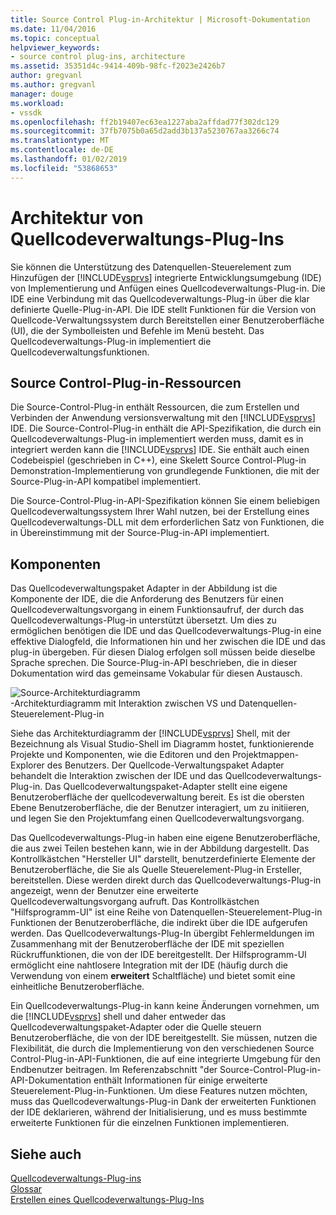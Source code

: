 ```yaml
---
title: Source Control Plug-in-Architektur | Microsoft-Dokumentation
ms.date: 11/04/2016
ms.topic: conceptual
helpviewer_keywords:
- source control plug-ins, architecture
ms.assetid: 35351d4c-9414-409b-98fc-f2023e2426b7
author: gregvanl
ms.author: gregvanl
manager: douge
ms.workload:
- vssdk
ms.openlocfilehash: ff2b19407ec63ea1227aba2affdad77f302dc129
ms.sourcegitcommit: 37fb7075b0a65d2add3b137a5230767aa3266c74
ms.translationtype: MT
ms.contentlocale: de-DE
ms.lasthandoff: 01/02/2019
ms.locfileid: "53868653"
---
```

# <a name="source-control-plug-in-architecture"></a>Architektur von Quellcodeverwaltungs-Plug-Ins
Sie können die Unterstützung des Datenquellen-Steuerelement zum Hinzufügen der [!INCLUDE[vsprvs](../../code-quality/includes/vsprvs_md.md)] integrierte Entwicklungsumgebung (IDE) von Implementierung und Anfügen eines Quellcodeverwaltungs-Plug-in. Die IDE eine Verbindung mit das Quellcodeverwaltungs-Plug-in über die klar definierte Quelle-Plug-in-API. Die IDE stellt Funktionen für die Version von Quellcode-Verwaltungssystem durch Bereitstellen einer Benutzeroberfläche (UI), die der Symbolleisten und Befehle im Menü besteht. Das Quellcodeverwaltungs-Plug-in implementiert die Quellcodeverwaltungsfunktionen.  
  
## <a name="source-control-plug-in-resources"></a>Source Control-Plug-in-Ressourcen  
 Die Source-Control-Plug-in enthält Ressourcen, die zum Erstellen und Verbinden der Anwendung versionsverwaltung mit den [!INCLUDE[vsprvs](../../code-quality/includes/vsprvs_md.md)] IDE. Die Source-Control-Plug-in enthält die API-Spezifikation, die durch ein Quellcodeverwaltungs-Plug-in implementiert werden muss, damit es in integriert werden kann die [!INCLUDE[vsprvs](../../code-quality/includes/vsprvs_md.md)] IDE. Sie enthält auch einen Codebeispiel (geschrieben in C++), eine Skelett Source Control-Plug-in Demonstration-Implementierung von grundlegende Funktionen, die mit der Source-Plug-in-API kompatibel implementiert.  
  
 Die Source-Control-Plug-in-API-Spezifikation können Sie einem beliebigen Quellcodeverwaltungssystem Ihrer Wahl nutzen, bei der Erstellung eines Quellcodeverwaltungs-DLL mit dem erforderlichen Satz von Funktionen, die in Übereinstimmung mit der Source-Plug-in-API implementiert.  
  
## <a name="components"></a>Komponenten  
 Das Quellcodeverwaltungspaket Adapter in der Abbildung ist die Komponente der IDE, die die Anforderung des Benutzers für einen Quellcodeverwaltungsvorgang in einem Funktionsaufruf, der durch das Quellcodeverwaltungs-Plug-in unterstützt übersetzt. Um dies zu ermöglichen benötigen die IDE und das Quellcodeverwaltungs-Plug-in eine effektive Dialogfeld, die Informationen hin und her zwischen die IDE und das plug-in übergeben. Für diesen Dialog erfolgen soll müssen beide dieselbe Sprache sprechen. Die Source-Plug-in-API beschrieben, die in dieser Dokumentation wird das gemeinsame Vokabular für diesen Austausch.  
  
 ![Source-Architekturdiagramm](../../extensibility/internals/media/vs_sccsdk_plug_in_arch.gif "Vs_sccsdk_plug_in_arch")  
-Architekturdiagramm mit Interaktion zwischen VS und Datenquellen-Steuerelement-Plug-in  
  
 Siehe das Architekturdiagramm der [!INCLUDE[vsprvs](../../code-quality/includes/vsprvs_md.md)] Shell, mit der Bezeichnung als Visual Studio-Shell im Diagramm hostet, funktionierende Projekte und Komponenten, wie die Editoren und den Projektmappen-Explorer des Benutzers. Der Quellcode-Verwaltungspaket Adapter behandelt die Interaktion zwischen der IDE und das Quellcodeverwaltungs-Plug-in. Das Quellcodeverwaltungspaket-Adapter stellt eine eigene Benutzeroberfläche der quellcodeverwaltung bereit. Es ist die obersten Ebene Benutzeroberfläche, die der Benutzer interagiert, um zu initiieren, und legen Sie den Projektumfang einen Quellcodeverwaltungsvorgang.  
  
 Das Quellcodeverwaltungs-Plug-in haben eine eigene Benutzeroberfläche, die aus zwei Teilen bestehen kann, wie in der Abbildung dargestellt. Das Kontrollkästchen "Hersteller UI" darstellt, benutzerdefinierte Elemente der Benutzeroberfläche, die Sie als Quelle Steuerelement-Plug-in Ersteller, bereitstellen. Diese werden direkt durch das Quellcodeverwaltungs-Plug-in angezeigt, wenn der Benutzer eine erweiterte Quellcodeverwaltungsvorgang aufruft. Das Kontrollkästchen "Hilfsprogramm-UI" ist eine Reihe von Datenquellen-Steuerelement-Plug-in Funktionen der Benutzeroberfläche, die indirekt über die IDE aufgerufen werden. Das Quellcodeverwaltungs-Plug-In übergibt Fehlermeldungen im Zusammenhang mit der Benutzeroberfläche der IDE mit speziellen Rückruffunktionen, die von der IDE bereitgestellt. Der Hilfsprogramm-UI ermöglicht eine nahtlosere Integration mit der IDE (häufig durch die Verwendung von einem **erweitert** Schaltfläche) und bietet somit eine einheitliche Benutzeroberfläche.  
  
 Ein Quellcodeverwaltungs-Plug-in kann keine Änderungen vornehmen, um die [!INCLUDE[vsprvs](../../code-quality/includes/vsprvs_md.md)] shell und daher entweder das Quellcodeverwaltungspaket-Adapter oder die Quelle steuern Benutzeroberfläche, die von der IDE bereitgestellt. Sie müssen, nutzen die Flexibilität, die durch die Implementierung von den verschiedenen Source Control-Plug-in-API-Funktionen, die auf eine integrierte Umgebung für den Endbenutzer beitragen. Im Referenzabschnitt "der Source-Control-Plug-in-API-Dokumentation enthält Informationen für einige erweiterte Steuerelement-Plug-in-Funktionen. Um diese Features nutzen möchten, muss das Quellcodeverwaltungs-Plug-in Dank der erweiterten Funktionen der IDE deklarieren, während der Initialisierung, und es muss bestimmte erweiterte Funktionen für die einzelnen Funktionen implementieren.  
  
## <a name="see-also"></a>Siehe auch  
 [Quellcodeverwaltungs-Plug-ins](../../extensibility/source-control-plug-ins.md)   
 [Glossar](../../extensibility/source-control-plug-in-glossary.md)   
 [Erstellen eines Quellcodeverwaltungs-Plug-Ins](../../extensibility/internals/creating-a-source-control-plug-in.md)